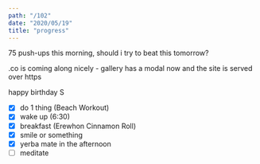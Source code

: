 ```yaml
---
path: "/102"
date: "2020/05/19"
title: "progress"
---
```


75 push-ups this morning, should i try to beat this tomorrow?

.co is coming along nicely - gallery has a modal now and the site is served over https

happy birthday S

- [x] do 1 thing (Beach Workout)
- [x] wake up (6:30)
- [x] breakfast (Erewhon Cinnamon Roll)
- [x] smile or something
- [x] yerba mate in the afternoon
- [ ] meditate
